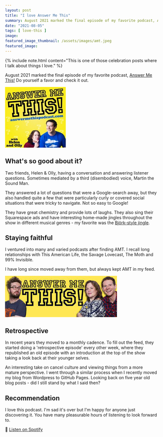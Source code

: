 ```yaml
---
layout: post
title: "I love Answer Me This"
summary: August 2021 marked the final episode of my favorite podcast, Answer Me This!
date: "2021-08-05"
tags: [ love-this ]
image: 
featured_image_thumbnail: /assets/images/amt.jpeg
featured_image:
---
```


{% include note.html content="This is one of those celebration posts where I talk about things I love." %}

August 2021 marked the final episode of my favorite podcast, [Answer Me This!](https://answermethispodcast.com/) Do yourself a favor and check it out.

![AMT Banner](/assets/images/amt.jpeg)

## What's so good about it?

Two friends, Helen & Olly, having a conversation and answering listener questions. Sometimes mediated by a third (disembodied) voice, Martin the Sound Man. 

They answered a lot of questions that were a Google-search away, but they also handled quite a few that were particularly curly or covered social situations that were tricky to navigate. 
Not so easy to Google! 

They have great chemistry and provide lots of laughs. They also sing their Squarespace ads and have interesting home-made jingles throughout the show in different musical genres - my favorite was the [Björk-style jingle](https://answermethispodcast.com/2008/07/08/if-you-like-our-mary-poppins-or-bjork-jingles/).

## Staying faithful

I ventured into many and varied podcasts after finding AMT. I recall long relationships with This American Life, the Savage Lovecast, The Moth and 99% Invisible. 

I have long since moved away from them, but always kept AMT in my feed. 

![AMT Banner](/assets/images/amtbanner.png)

## Retrospective

In recent years they moved to a monthly cadence. To fill out the feed, they started doing a 'retrospective episode' every other week, where they 
republished an old episode with an introduction at the top of the show taking a look back at their younger selves. 

An interesting take on cancel culture and viewing things from a more mature perspective. I went through a similar process when I recently moved my blog from Wordpress to GitHub Pages. Looking back on five year old blog posts - did I still stand by what I said then?
 
## Recommendation

I love this podcast. I'm sad it's over but I'm  happy for anyone just discovering it. You have many pleasurable hours of listening to look forward to.

📢 [Listen on Spotify](https://open.spotify.com/show/7nQFqT5Ri1mcdqwIXSWivC)
